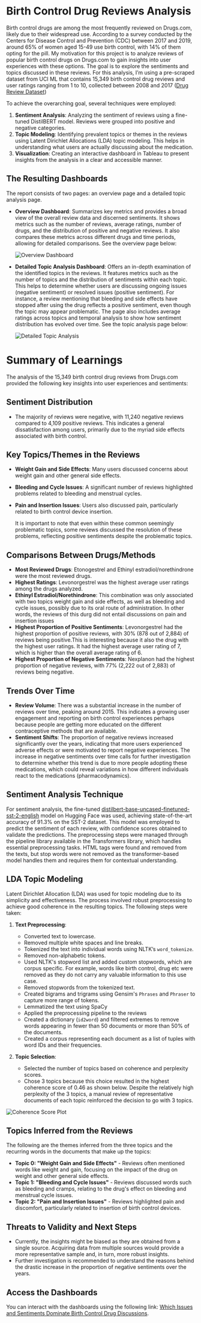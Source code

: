 # Birth Control Drug Reviews Analysis

Birth control drugs are among the most frequently reviewed on Drugs.com, likely due to their widespread use. According to a survey conducted by the Centers for Disease Control and Prevention (CDC) between 2017 and 2019, around 65% of women aged 15-49 use birth control, with 14% of them opting for the pill. My motivation for this project is to analyze reviews of popular birth control drugs on Drugs.com to gain insights into user experiences with these options. The goal is to explore the sentiments and topics discussed in these reviews. For this analysis, I’m using a pre-scraped dataset from UCI ML that contains 15,349 birth control drug reviews and user ratings ranging from 1 to 10, collected between 2008 and 2017 ([Drug Review Dataset](https://archive.ics.uci.edu/dataset/462/drug+review+dataset+drugs+com)) 

To achieve the overarching goal, several techniques were employed:

1. **Sentiment Analysis**: Analyzing the sentiment of reviews using a fine-tuned DistilBERT model. Reviews were grouped into positive and negative categories.
2. **Topic Modeling**: Identifying prevalent topics or themes in the reviews using Latent Dirichlet Allocations (LDA) topic modeling. This helps in understanding what users are actually discussing about the medication.
3. **Visualization**: Creating an interactive dashboard in Tableau to present insights from the analysis in a clear and accessible manner.

## The Resulting Dashboards

The report consists of two pages: an overview page and a detailed topic analysis page.

- **Overview Dashboard**: Summarizes key metrics and provides a broad view of the overall review data and discerned sentiments. It shows metrics such as the number of reviews, average ratings, number of drugs, and the distribution of positive and negative reviews. It also compares these metrics across different drugs and time periods, allowing for detailed comparisons. See the overview page below:

  ![Overview Dashboard](Images/db1.png)

- **Detailed Topic Analysis Dashboard**: Offers an in-depth examination of the identified topics in the reviews. It features metrics such as the number of topics and the distribution of sentiments within each topic. This helps to determine whether users are discussing ongoing issues (negative sentiment) or resolved issues (positive sentiment). For instance, a review mentioning that bleeding and side effects have stopped after using the drug reflects a positive sentiment, even though the topic may appear problematic. The page also includes average ratings across topics and temporal analysis to show how sentiment distribution has evolved over time. See the topic analysis page below:

  ![Detailed Topic Analysis](Images/db2.png)

# Summary of Learnings

The analysis of the 15,349 birth control drug reviews from Drugs.com provided the following key insights into user experiences and sentiments:

## Sentiment Distribution

- The majority of reviews were negative, with 11,240 negative reviews compared to 4,109 positive reviews. This indicates a general dissatisfaction among users, primarily due to the myriad side effects associated with birth control.

## Key Topics/Themes in the Reviews

- **Weight Gain and Side Effects**: Many users discussed concerns about weight gain and other general side effects.
- **Bleeding and Cycle Issues**: A significant number of reviews highlighted problems related to bleeding and menstrual cycles.
- **Pain and Insertion Issues**: Users also discussed pain, particularly related to birth control device insertion.

  It is important to note that even within these common seemingly problematic topics, some reviews discussed the resolution of these problems, reflecting positive sentiments despite the problematic topics.

## Comparisons Between Drugs/Methods

- **Most Reviewed Drugs**: Etonogestrel and Ethinyl estradiol/norethindrone were the most reviewed drugs.
- **Highest Ratings**: Levonorgestrel was the highest average user ratings among the drugs analyzed.
- **Ethinyl Estradiol/Norethindrone**: This combination was only associated with two topics weight gain and side effects, as well as bleeding and cycle issues, possibly due to its oral route of administration. In other words, the reviews of this durg did not entail discussions on pain and insertion issues
- **Highest Proportion of Positive Sentiments**: Levonorgestrel had the highest proportion of positive reviews, with 30% (878 out of 2,884) of reviews being positive.This is interesting because it also the drug with the highest user ratings. It had the highest average user rating of 7, which is higher than the overall average rating of 6.
- **Highest Proportion of Negative Sentiments**: Nexplanon had the highest proportion of negative reviews, with 77% (2,222 out of 2,883) of reviews being negative.

## Trends Over Time

- **Review Volume**: There was a substantial increase in the number of reviews over time, peaking around 2015. This indicates a growing user engagement and reporting on birth control experiences perhaps because people are getting more educated on the different contraceptive methods that are available.
- **Sentiment Shifts**: The proportion of negative reviews increased significantly over the years, indicating that more users experienced adverse effects or were motivated to report negative experiences. The increase in negative sentiments over time calls for further investigation to determine whether this trend is due to more people adopting these medications, which could reveal variations in how different individuals react to the medications (pharmacodynamics).


## Sentiment Analysis Technique

For sentiment analysis, the fine-tuned [distilbert-base-uncased-finetuned-sst-2-english](https://huggingface.co/distilbert/distilbert-base-uncased-finetuned-sst-2-english) model on Hugging Face was used, achieving state-of-the-art accuracy of 91.3% on the SST-2 dataset. This model was employed to predict the sentiment of each review, with confidence scores obtained to validate the predictions. The preprocessing steps were managed through the pipeline library available in the Transformers library, which handles essential preprocessing tasks. HTML tags were found and removed from the texts, but stop words were not removed as the transformer-based model handles them and requires them for contextual understanding.

## LDA Topic Modeling

Latent Dirichlet Allocation (LDA) was used for topic modeling due to its simplicity and effectiveness. The process involved robust preprocessing to achieve good coherence in the resulting topics. The following steps were taken:

1. **Text Preprocessing**:
   - Converted text to lowercase.
   - Removed multiple white spaces and line breaks.
   - Tokenized the text into individual words using NLTK’s `word_tokenize`.
   - Removed non-alphabetic tokens.
   - Used NLTK's stopword list and added custom stopwords, which are corpus specific. For example, words like birth control, drug etc were removed as they do not carry any valuable information to this use case.
   - Removed stopwords from the tokenized text.
   - Created bigrams and trigrams using Gensim's `Phrases` and `Phraser` to capture more range of tokens.
   - Lemmatized the text using SpaCy
   - Applied the preprocessing pipeline to the reviews
   - Created a dictionary (`id2word`) and filtered extremes to remove words appearing in fewer than 50 documents or more than 50% of the documents.
   - Created a corpus representing each document as a list of tuples with word IDs and their frequencies.

2. **Topic Selection**:
   - Selected the number of topics based on coherence and perplexity scores.
   - Chose 3 topics because this choice resulted in the highest coherence score of 0.46 as shown below. Despite the relatively high perplexity of the 3 topics, a manual review of representative documents of each topic reinforced the decision to go with 3 topics.

  ![Coherence Score Plot](Images/Cs.png)

## Topics Inferred from the Reviews
The following are the themes inferred from the three topics and the recurring words in the documents that make up the topics:
- **Topic 0: "Weight Gain and Side Effects"** - Reviews often mentioned words like weight and gain, focusing on the impact of the drug on weight and other general side effects.
- **Topic 1: "Bleeding and Cycle Issues"** - Reviews discussed words such as bleeding and cramps, relating to the drug's effect on bleeding and menstrual cycle issues.
- **Topic 2: "Pain and Insertion Issues"** - Reviews highlighted pain and discomfort, particularly related to insertion of birth control devices.

## Threats to Validity and Next Steps

- Currently, the insights might be biased as they are obtained from a single source. Acquiring data from multiple sources would provide a more representative sample and, in turn, more robust insights. 
- Further investigation is recommended to understand the reasons behind the drastic increase in the proportion of negative sentiments over the years.

## Access the Dashboards
You can interact with the dashboards using the following link: [Which Issues and Sentiments Dominate Birth Control Drug Discussions](https://public.tableau.com/views/WhichIssuesandSentimentsDominateBirthControlDrugDiscussions/Overview?:language=en-US&:sid=&:redirect=auth&:display_count=n&:origin=viz_share_link).

